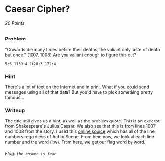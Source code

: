 # Caesar Cipher?
###### 20 Points


### Problem
"Cowards die many times before their deaths; the valiant only taste of death but once." (1007, 1008) Are you valiant enough to figure this out?

`5:6 1139:4 1620:3 172:4`

### Hint
There's a lot of text on the Internet and in print. What if you could send messages using all of that data? But you'd have to pick something pretty famous...

### Writeup
The title still gives us a hint, as well as the problem quote. This is an excerpt from Shakespeare's Julius Caesar. We also see that this is from lines 1007 and 1008 from the story. I used this [online source](https://www.opensourceshakespeare.org/views/plays/play_view.php?WorkID=juliuscaesar&Scope=entire&pleasewait=1&msg=pl) which has all of the line numbers regardless of Act or Scene. From here now, we look at each line number and the word (l:w). From here, we get our flag word by word.

###### Flag: `the answer is fear`
